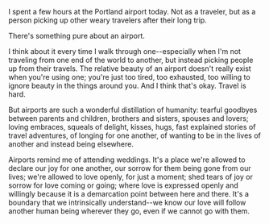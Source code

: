 I spent a few hours at the Portland airport today. Not as a traveler, but as a person picking up other weary travelers after their long trip. 

There's something pure about an airport. 

I think about it every time I walk through one--especially when I'm not traveling from one end of the world to another, but instead picking people up from their travels. The relative beauty of an airport doesn't really exist when you're using one; you're just too tired, too exhausted, too willing to ignore beauty in the things around you. And I think that's okay. Travel is hard.  

But airports are such a wonderful distillation of humanity: tearful goodbyes between parents and children, brothers and sisters, spouses and lovers; loving embraces, squeals of delight, kisses, hugs, fast explained stories of travel adventures, of longing for one another, of wanting to be in the lives of another and instead being elsewhere. 

Airports remind me of attending weddings. It's a place we're allowed to declare our joy for one another, our sorrow for them being gone from our lives; we're allowed to love openly, for just a moment; shed tears of joy or sorrow for love coming or going; where love is expressed openly and willingly because it is a demarcation point between here and there. It's a boundary that we intrinsically understand--we know our love will follow another human being wherever they go, even if we cannot go with them. 



